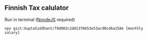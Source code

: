 Finnish Tax calulator
---
Run in terminal ([NoodeJS](https://nodejs.org/en/) required)

    npx gist:GuptaSiddhant/f9d803c2dd1376653e53ac90cd6a158e [monthly salary]

